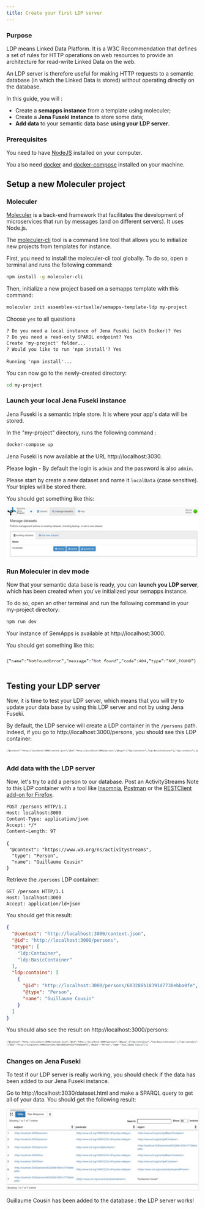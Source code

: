 ```yaml
---
title: Create your first LDP server
---
```

### Purpose

LDP means Linked Data Platform. It is a W3C Recommendation that defines a set of rules for HTTP operations on web resources to provide an architecture for read-write Linked Data on the web.

An LDP server is therefore useful for making HTTP requests to a semantic database (in which the Linked Data is stored) without operating directly on the database.

In this guide, you will :
- Create a **semapps instance** from a template using moleculer;
- Create a **Jena Fuseki instance** to store some data;
- **Add data** to your semantic data base **using your LDP server**.


### Prerequisites

You need to have [NodeJS](https://nodejs.org/en/) installed on your computer.

You also need [docker](https://docs.docker.com/install/) and [docker-compose](https://docs.docker.com/compose/install/) installed on your machine.

## Setup a new Moleculer project

### Moleculer

[Moleculer](https://moleculer.services/) is a back-end framework that facilitates the development of microservices that run by messages (and on different servers). It uses Node.js.

The [moleculer-cli](https://github.com/moleculerjs/moleculer-cli) tool is a command line tool that allows you to initialize new projects from templates for instance.

First, you need to install the moleculer-cli tool globally. 
To do so, open a terminal and runs the following command:

```bash
npm install -g moleculer-cli
```

Then, initialize a new project based on a semapps template with this command:

```bash
moleculer init assemblee-virtuelle/semapps-template-ldp my-project
```

Choose `yes` to all questions
```
? Do you need a local instance of Jena Fuseki (with Docker)? Yes
? Do you need a read-only SPARQL endpoint? Yes
Create 'my-project' folder...
? Would you like to run 'npm install'? Yes

Running 'npm install'...
```

You can now go to the newly-created directory:

```bash
cd my-project
```

### Launch your local Jena Fuseki instance

Jena Fuseki is a semantic triple store. It is where your app's data will be stored.

In the "my-project" directory, runs the following command :
```bash
docker-compose up
```

Jena Fuseki is now available at the URL http://localhost:3030.

Please login - By default the login is `admin` and the password is also `admin`.

Please start by create a new dataset and name it `localData` (case sensitive).
Your triples will be stored there.

You should get something like this:

![](ldp_resources/jenafuseki_localData.jpg)

### Run Moleculer in dev mode

Now that your semantic data base is ready, you can **launch you LDP server**, which has been created when you've initialized your semapps instance.

To do so, open an other terminal and run the following command in your my-project directory:

```bash
npm run dev
```

Your instance of SemApps is available at http://localhost:3000.

You should get something like this:

![](ldp_resources/npm_run_dev.jpg)

## Testing your LDP server

Now, it is time to test your LDP server, which means that you will try to update your data base by using this LDP server and not by using Jena Fuseki.

By default, the LDP service will create a LDP container in the `/persons` path. Indeed, if you go to http://localhost:3000/persons, you should see this LDP container:

![](ldp_resources/ldp_container_persons_empty.jpg)

### Add data with the LDP server

Now, let's try to add a person to our database. Post an ActivityStreams Note to this LDP container with a tool like [Insomnia](https://insomnia.rest/), [Postman](https://www.postman.com/downloads/) or the [RESTClient add-on for Firefox](https://addons.mozilla.org/fr/firefox/addon/restclient/).

```
POST /persons HTTP/1.1
Host: localhost:3000
Content-Type: application/json
Accept: */*
Content-Length: 97

{
 "@context": "https://www.w3.org/ns/activitystreams",
  "type": "Person",
  "name": "Guillaume Cousin"
}
```

Retrieve the `/persons` LDP container:

```
GET /persons HTTP/1.1
Host: localhost:3000
Accept: application/ld+json
```

You should get this result:

```json
{
  "@context": "http://localhost:3000/context.json",
  "@id": "http://localhost:3000/persons",
  "@type": [
    "ldp:Container",
    "ldp:BasicContainer"
  ],
  "ldp:contains": [
    {
      "@id": "http://localhost:3000/persons/603288b18391d7738ebba0fe",
      "@type": "Person",
      "name": "Guillaume Cousin"
    }
  ]
}
```
You should also see the result on http://localhost:3000/persons:

![](ldp_resources/ldp_container_persons_not_empty.jpg)

### Changes on Jena Fuseki

To test if our LDP server is really working, you should check if the data has been added to our Jena Fuseki instance.

Go to http://localhost:3030/dataset.html and make a SPARQL query to get all of your data. You should get the following result:

![](ldp_resources/query_result.jpg)

Guillaume Cousin has been added to the database : the LDP server works!